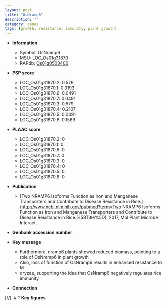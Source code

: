 ```yaml
---
layout: post
title: "OsNramp6"
description: ""
category: genes
tags: [growth, resistance, immunity, plant growth]
---
```


* **Information**  
    + Symbol: OsNramp6  
    + MSU: [LOC_Os01g31870](http://rice.plantbiology.msu.edu/cgi-bin/ORF_infopage.cgi?orf=LOC_Os01g31870)  
    + RAPdb: [Os01g0503400](http://rapdb.dna.affrc.go.jp/viewer/gbrowse_details/irgsp1?name=Os01g0503400)  

* **PSP score**  
    + LOC_Os01g31870.2: 0.579 
    + LOC_Os01g31870.1: 0.3193 
    + LOC_Os01g31870.6: 0.0491 
    + LOC_Os01g31870.7: 0.0491 
    + LOC_Os01g31870.3: 0.579 
    + LOC_Os01g31870.4: 0.2107 
    + LOC_Os01g31870.5: 0.0491 
    + LOC_Os01g31870.8: 0.1569 

* **PLAAC score**  
    + LOC_Os01g31870.2: 0 
    + LOC_Os01g31870.1: 0 
    + LOC_Os01g31870.6: 0 
    + LOC_Os01g31870.7: 0 
    + LOC_Os01g31870.3: 0 
    + LOC_Os01g31870.4: 0 
    + LOC_Os01g31870.5: 0 
    + LOC_Os01g31870.8: 0 

* **Publication**  
    + [Two NRAMP6 Isoforms Function as Iron and Manganese Transporters and Contribute to Disease Resistance in Rice.](http://www.ncbi.nlm.nih.gov/pubmed?term=Two NRAMP6 Isoforms Function as Iron and Manganese Transporters and Contribute to Disease Resistance in Rice.%5BTitle%5D), 2017, Mol Plant Microbe Interact.

* **Genbank accession number**  

* **Key message**  
    + Furthermore, nramp6 plants showed reduced biomass, pointing to a role of OsNramp6 in plant growth
    + Also, loss of function of OsNramp6 results in enhanced resistance to M
    + oryzae, supporting the idea that OsNramp6 negatively regulates rice immunity

* **Connection**  

[//]: # * **Key figures**  


